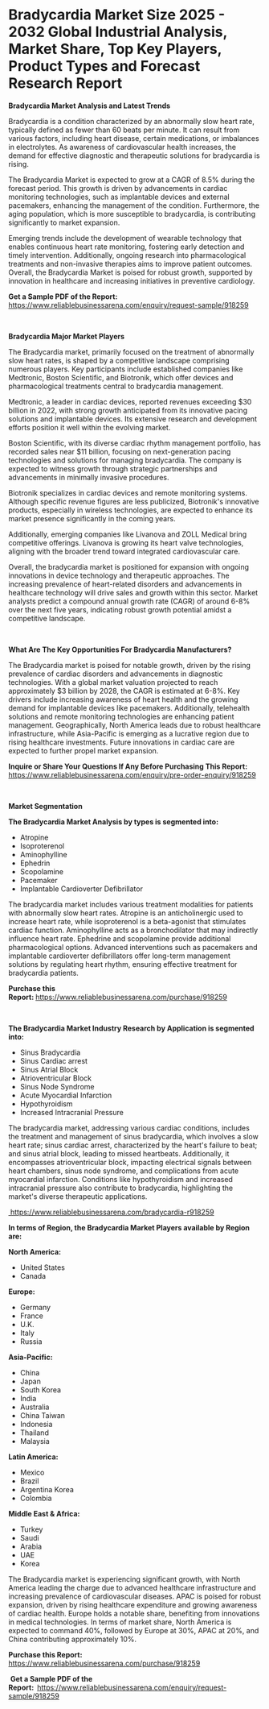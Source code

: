 <p><h1>Bradycardia Market Size 2025 - 2032 Global Industrial Analysis, Market Share, Top Key Players, Product Types and Forecast Research Report</h1></p><p><strong>Bradycardia Market Analysis and Latest Trends</strong></p>
<p><p>Bradycardia is a condition characterized by an abnormally slow heart rate, typically defined as fewer than 60 beats per minute. It can result from various factors, including heart disease, certain medications, or imbalances in electrolytes. As awareness of cardiovascular health increases, the demand for effective diagnostic and therapeutic solutions for bradycardia is rising. </p><p>The Bradycardia Market is expected to grow at a CAGR of 8.5% during the forecast period. This growth is driven by advancements in cardiac monitoring technologies, such as implantable devices and external pacemakers, enhancing the management of the condition. Furthermore, the aging population, which is more susceptible to bradycardia, is contributing significantly to market expansion. </p><p>Emerging trends include the development of wearable technology that enables continuous heart rate monitoring, fostering early detection and timely intervention. Additionally, ongoing research into pharmacological treatments and non-invasive therapies aims to improve patient outcomes. Overall, the Bradycardia Market is poised for robust growth, supported by innovation in healthcare and increasing initiatives in preventive cardiology.</p></p>
<p><strong>Get a Sample PDF of the Report:&nbsp;</strong> <a href="https://www.reliablebusinessarena.com/enquiry/request-sample/918259?utm_campaign=2720&utm_medium=2&utm_source=Github&utm_content=ia&utm_term=17042025&utm_id=bradycardia">https://www.reliablebusinessarena.com/enquiry/request-sample/918259</a></p>
<p>&nbsp;</p>
<p><strong>Bradycardia Major Market Players</strong></p>
<p><p>The Bradycardia market, primarily focused on the treatment of abnormally slow heart rates, is shaped by a competitive landscape comprising numerous players. Key participants include established companies like Medtronic, Boston Scientific, and Biotronik, which offer devices and pharmacological treatments central to bradycardia management.</p><p>Medtronic, a leader in cardiac devices, reported revenues exceeding $30 billion in 2022, with strong growth anticipated from its innovative pacing solutions and implantable devices. Its extensive research and development efforts position it well within the evolving market.</p><p>Boston Scientific, with its diverse cardiac rhythm management portfolio, has recorded sales near $11 billion, focusing on next-generation pacing technologies and solutions for managing bradycardia. The company is expected to witness growth through strategic partnerships and advancements in minimally invasive procedures.</p><p>Biotronik specializes in cardiac devices and remote monitoring systems. Although specific revenue figures are less publicized, Biotronik's innovative products, especially in wireless technologies, are expected to enhance its market presence significantly in the coming years.</p><p>Additionally, emerging companies like Livanova and ZOLL Medical bring competitive offerings. Livanova is growing its heart valve technologies, aligning with the broader trend toward integrated cardiovascular care.</p><p>Overall, the bradycardia market is positioned for expansion with ongoing innovations in device technology and therapeutic approaches. The increasing prevalence of heart-related disorders and advancements in healthcare technology will drive sales and growth within this sector. Market analysts predict a compound annual growth rate (CAGR) of around 6-8% over the next five years, indicating robust growth potential amidst a competitive landscape.</p></p>
<p>&nbsp;</p>
<p><strong>What Are The Key Opportunities For Bradycardia Manufacturers?</strong></p>
<p><p>The Bradycardia market is poised for notable growth, driven by the rising prevalence of cardiac disorders and advancements in diagnostic technologies. With a global market valuation projected to reach approximately $3 billion by 2028, the CAGR is estimated at 6-8%. Key drivers include increasing awareness of heart health and the growing demand for implantable devices like pacemakers. Additionally, telehealth solutions and remote monitoring technologies are enhancing patient management. Geographically, North America leads due to robust healthcare infrastructure, while Asia-Pacific is emerging as a lucrative region due to rising healthcare investments. Future innovations in cardiac care are expected to further propel market expansion.</p></p>
<p><strong>Inquire or Share Your Questions If Any Before Purchasing This Report:</strong> <a href="https://www.reliablebusinessarena.com/enquiry/pre-order-enquiry/918259?utm_campaign=2720&utm_medium=2&utm_source=Github&utm_content=ia&utm_term=17042025&utm_id=bradycardia">https://www.reliablebusinessarena.com/enquiry/pre-order-enquiry/918259</a></p>
<p>&nbsp;</p>
<p><strong>Market Segmentation</strong></p>
<p><strong>The Bradycardia Market Analysis by types is segmented into:</strong></p>
<p><ul><li>Atropine</li><li>Isoproterenol</li><li>Aminophylline</li><li>Ephedrin</li><li>Scopolamine</li><li>Pacemaker</li><li>Implantable Cardioverter Defibrillator</li></ul></p>
<p><p>The bradycardia market includes various treatment modalities for patients with abnormally slow heart rates. Atropine is an anticholinergic used to increase heart rate, while isoproterenol is a beta-agonist that stimulates cardiac function. Aminophylline acts as a bronchodilator that may indirectly influence heart rate. Ephedrine and scopolamine provide additional pharmacological options. Advanced interventions such as pacemakers and implantable cardioverter defibrillators offer long-term management solutions by regulating heart rhythm, ensuring effective treatment for bradycardia patients.</p></p>
<p><strong>Purchase this Report:&nbsp;</strong><a href="https://www.reliablebusinessarena.com/purchase/918259?utm_campaign=2720&utm_medium=2&utm_source=Github&utm_content=ia&utm_term=17042025&utm_id=bradycardia">https://www.reliablebusinessarena.com/purchase/918259</a></p>
<p>&nbsp;</p>
<p><strong>The Bradycardia Market Industry Research by Application is segmented into:</strong></p>
<p><ul><li>Sinus Bradycardia</li><li>Sinus Cardiac arrest</li><li>Sinus Atrial Block</li><li>Atrioventricular Block</li><li>Sinus Node Syndrome</li><li>Acute Myocardial Infarction</li><li>Hypothyroidism</li><li>Increased Intracranial Pressure</li></ul></p>
<p><p>The bradycardia market, addressing various cardiac conditions, includes the treatment and management of sinus bradycardia, which involves a slow heart rate; sinus cardiac arrest, characterized by the heart's failure to beat; and sinus atrial block, leading to missed heartbeats. Additionally, it encompasses atrioventricular block, impacting electrical signals between heart chambers, sinus node syndrome, and complications from acute myocardial infarction. Conditions like hypothyroidism and increased intracranial pressure also contribute to bradycardia, highlighting the market's diverse therapeutic applications.</p></p>
<p><a href="https://www.reliablebusinessarena.com/bradycardia-r918259?utm_campaign=2720&utm_medium=2&utm_source=Github&utm_content=ia&utm_term=17042025&utm_id=bradycardia">&nbsp;https://www.reliablebusinessarena.com/bradycardia-r918259</a></p>
<p><strong>In terms of Region, the Bradycardia Market Players available by Region are:</strong></p>
<p>
    <p> <strong> North America: </strong>
        <ul>
            <li>United States</li>
            <li>Canada</li>
        </ul>
        </p> 
    <p> <strong> Europe: </strong>
        <ul>
            <li>Germany</li>
            <li>France</li>
            <li>U.K.</li>
            <li>Italy</li>
            <li>Russia</li>
        </ul>
        </p> 
    <p> <strong> Asia-Pacific: </strong>
        <ul>
            <li>China</li>
            <li>Japan</li>
            <li>South Korea</li>
            <li>India</li>
            <li>Australia</li>
            <li>China Taiwan</li>
            <li>Indonesia</li>
            <li>Thailand</li>
            <li>Malaysia</li>
        </ul>
        </p> 
    <p> <strong> Latin America: </strong>
        <ul>
            <li>Mexico</li>
            <li>Brazil</li>
            <li>Argentina Korea</li>
            <li>Colombia</li>
        </ul>
        </p> 
    <p> <strong> Middle East & Africa: </strong>
        <ul>
            <li>Turkey</li>
            <li>Saudi</li>
            <li>Arabia</li>
            <li>UAE</li>
            <li>Korea</li>
        </ul>
    </p>
    </p>
<p><p>The Bradycardia market is experiencing significant growth, with North America leading the charge due to advanced healthcare infrastructure and increasing prevalence of cardiovascular diseases. APAC is poised for robust expansion, driven by rising healthcare expenditure and growing awareness of cardiac health. Europe holds a notable share, benefiting from innovations in medical technologies. In terms of market share, North America is expected to command 40%, followed by Europe at 30%, APAC at 20%, and China contributing approximately 10%.</p></p>
<p><strong>Purchase this Report: </strong><a href="https://www.reliablebusinessarena.com/purchase/918259?utm_campaign=2720&utm_medium=2&utm_source=Github&utm_content=ia&utm_term=17042025&utm_id=bradycardia">https://www.reliablebusinessarena.com/purchase/918259</a></p>
<p>&nbsp;<strong>Get a Sample PDF of the Report:&nbsp;&nbsp;</strong><a href="https://www.reliablebusinessarena.com/enquiry/request-sample/918259?utm_campaign=2720&utm_medium=2&utm_source=Github&utm_content=ia&utm_term=17042025&utm_id=bradycardia">https://www.reliablebusinessarena.com/enquiry/request-sample/918259</a></p>
<p><strong></strong></p>
<p><p></p><p></p><p></p></p>